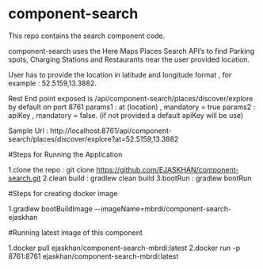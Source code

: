 # component-search
This repo contains the search component code.

component-search uses the Here Maps Places Search API’s to find Parking spots, Charging Stations and Restaurants near the user provided location.

User has to provide the location in latitude and longitude format , for example : 52.5159,13.3882.

Rest End point exposed is /api/component-search/places/discover/explore by default on port 8761
params1 : at (location) , mandatory = true
params2 : apiKey , mandatory = false. (if not provided a default apiKey will be use)

Sample Url : http://localhost:8761/api/component-search/places/discover/explore?at=52.5159,13.3882

#Steps for Running the Application

1.clone the repo :  git clone https://github.com/EJASKHAN/component-search.git
2.clean build :  gradlew clean build
3.bootRun :  gradlew bootRun

#Steps for creating docker image

1.gradlew bootBuildImage --imageName=mbrdi/component-search-ejaskhan

#Running latest image of this component

1.docker pull ejaskhan/component-search-mbrdi:latest
2.docker run -p 8761:8761 ejaskhan/component-search-mbrdi:latest

